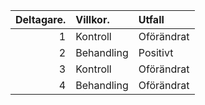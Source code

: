 | Deltagare.|Villkor.   |Utfall     |
|----------:|:----------|:----------|
|          1|Kontroll   |Oförändrat |
|          2|Behandling |Positivt   |
|          3|Kontroll   |Oförändrat |
|          4|Behandling |Oförändrat |
